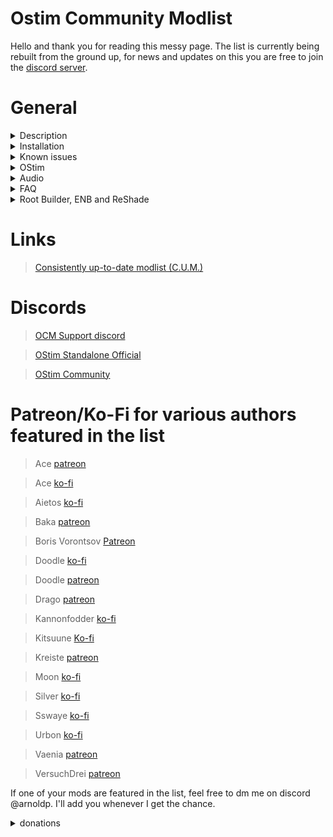 # Ostim Community Modlist

Hello and thank you for reading this messy page. The list is currently being rebuilt from the ground up, for news and updates on this you are free to join the [discord server](https://discord.gg/vYkTp86CcZ).

# General

<details>
 <summary>Description</summary>

### Goals

OCM is meant to expand on Skyrim with more modern RPG elements while simultaniously making the world feel more dynamic, lifelike, and immersive. This is *not* pornrim with skimpy armor, public masturbation, and sexually aggressive wolves. 


### A General Overview



</details>


<details>
 <summary>Installation</summary>
 
 ### Pre-installation and Requirements
 
 You are required to start with a clean, unmodified, and up to date installation of Skyrim SE/AE through the Steam store. If you are unsure of how to do this, I recommend following GamerPoets guide [here](https://www.youtube.com/watch?v=zQ5uNCKOKmI)

 If you fail to start with a clean installation, the list will most likely not install. 

 The game language also needs to be set to English.
 
 The only hard requirements to run the modlist are a CPU with AVX2 support and ~450 gigs of storage available (you can delete the downloads folder later to save space).
 
| Performance | CPU    | GPU | RAM | Pagefile | 
| ----------- | ------ | --- | --- | -------- |
| Minimum  | Ryzen 7 5600 | RTX 2070/RX 6750 XT | 16gb @3200mhz | 20gb |
| Recommended | Ryzen 7 7600x | RTX 3070 ti/RX 6800 XT | 32gb @3600mhz | 40gb |

Since this list uses Community Shaders as opposed to an ENB, a high end GPU isn't a hard requirement for 1080p, a 2070 ti, 3060 ti, or rx 6750 XT will be enough for a stable framerate in most places. 

**To users with an AMD 7xxx series card, please understand that you might run into problems with Community Shaders. It is recommended that you manually install a lightweight ENB (such as Silent Horizons 2) to avoid problems.**


### Installation

This is going to be the hard part but thats alright, it's still pretty easy.

* **Installing Wabbajack**

  Feel free to skip this step if you've already done it

  First navigate to [the Wabbajack website](https://www.wabbajack.org).

  Now you see that big download button? Click it. Now the next thing you'll want to do is create a folder for Wabbajack. It is extremely important that you do not create it in your downloads or documents folders, ideally it should be somewhere like C:\Wabbajack.
  Now drag and drop the Wabbajack.exe file into the folder that you just created for it and then launch it.

  After its done installing, the application will automatically open. When it does, the first thing you'll want to do is look at the top right of the GUI and find the icon that looks like a gear. See it? Good, now click it.
  On the left hand side you'll see an option to log in to Nexus Mods. You absolutely need to do this for OCM and (as far as I'm aware) every other mod list hosted on Wabbajack. After youre done with this process, you can proceed to the next step.
  

* **Installing OCM**

  I would like to preface that by saying that while it is not technically a requirement, it is *highly* recommended that you have Nexus premium. If you don't, you'll have to click the download button about 1200 times on top of having your download speed capped at 3 mb/s.
  
  To download OCM, select "Browse Modlists" on the left, the icon will look like a little cloud with an arrow pointing down. In the top right, click "Show NSFW" and "Show Unofficial Lists", now just give it a minute to load all of the images.
  Scroll down until you see the big white "OCM" banner, in the bottom right it will have a download icon. Once it's done downloading, that icon will turn into a play arrow, click it!

  You should see a new screen with things buttons for the discord, readme, website, and manifest in the bottom left. Don't worry about that stuff for now. On the right side, youll see "Modlist Installation Location" and "Resource Download Location".
  Click the three dots besides "Modlist Installation Location". Again, it's important that you create a new folder for your Wabbajack modlists, personally I'd recommend something like C:\OCM. WJ should automatically set the download location for you but if you want something different for whatever reason, feel free to chang it.

  Now just walk away, go make some food and take a shower or something while you wait for Wabbajack to do its job, it will probably take a while.

### Post-Installation

  To launch the game, first you'll want to navigate to where you installed the list. This will be the "Modlist Installation Location" folder that you selected earlier. Find modorganizer.exe and double click it. On the top ride side of the screen there will be a box with a drop down menu and a smaller greenish blue box that says "run". Click on the drop down menu and make sure its set to "SKSE". Once its set to SKSE all you have to do is click run.

  Once you're in game and done with character customization, make a save by either opening up the menu manually and clicking "save game" or by just clicking F5 (this is set to use a full save, not a quicksave, dont worry) and then re-load the save. After that, click escape again and navigate to "Mod Configuration". Once you've found it, scroll down until you find "MCM Recorder" (or just use the search bar at the bottom) and select it. You'll see a few options on this page, but that's alright, you can ignore most all but two of them. Click on "RECORDER 1" and then click "Yes". It will instruct you to close out of the mod configuration menu, once you've done that youll see a menu with three options. Just select "Run Recording" and wait a few seconds, it will tell you when it's done. After you're done with all of this, save your game again and you're good to start playing. It is important to remember that autosaves are disabled in this list, so save your game and save it often.
  
 </details>
 
 
<details>
  <summary>Known issues</summary>
 
Shared quarters are missing in a few Inn's. If you would like shared accomodations for you and your followers, check to see if theres a hatch anywhere on the floor first.

Please do not hesitate to report any other bugs in the [OCM Support discord](https://discord.gg/MgDsHfmCEF)
 
 </details>

 <details>
  <summary>OStim</summary>

  Obviously this list does have a fair amount of OStim integration. While most of it can be completely ignored if you want to, there are a few things to watch out for.

  * A few of the followers

    Several of the followers, namely Auri, Caesia, Nessa, Kaidan, and M'rissi have OStim integration in their romance quests.

  * General Dialogue

    OStim Romance adds a fairly simple and straightforward dialogue based way to get people in bed with you.
  
 </details>
 
<details>
 <summary>Audio</summary>

 While this list isn't built to be an auditory experience, everyone likes good audio. 
 
 Every vanilla sound has been improved or changed. Most of this comes from Audio Overhaul for Skyrim, Immersive Sounds Compendium, several SFX replacers by Satafinix, and Unofficial HD Audio Project. These mods cannot be safely disabled without running your own synthesis patch.
 
 Just like SFX, the vanilla OST has improved clarity and songs from the mods Nyghtfall, Around the Fire, and Still have been added. The additions can be incredibly subjective, so you can easily disable it by disabling "big old music mod" in the **Audio** separator.
 
 </details>

<details>
 <summary>FAQ</summary>

*Can I make a suggestion?*


Absolutely, ⁠[suggestions](https://discord.gg/D6jTAatVT6) is open to the public. Bonus points to anything that's lore friendly.

*Can I add "x mod"?*

I can't stop you, nor do I intend to. Just remember that I am not liable for any issues that arise because of mods added post-installation. I suggest that you familiarize yourself with the list before you make changes.

*My map is broken!*

You have a mod loading after flat world map framework. Properly sort any mods that you add post installation otherwise a lot of things will be broken, not just the map.

*I want to change the replacer for "x character". How can I do that?*

The simple way is to overwrite the "npcmerg2" mod found in the gen files separator near the bottom. Make sure you overwrite both the mod and the plugins
The more difficult way to do it is to generate a new Easy NPC output. Refer to the mod page for a more detailed explanation on how to use the tool.

*How do I fast travel?*

Innkeepers and some general stores will sell an item called a Travel Pack. Left click this item in your inventory and it will allow you to fast travel

*Is Serana Dialogue Add-on included?*

No

*Will you add Serana Dialogue Add-on?*

No, but you can

*Why not?*

Unlike other voiced followers, you do not have the option to forego using her if you want to progress through the game (being forced to use something is bad). She also forces you to give up on using vanilla Serana (subjective) if you had her installed at any point in your save.

*My game crashed! What do I do?*

There will most likely be a crash log that can be found in C:\Users\user\Documents\My Games\Skyrim Special Edition\SKSE, it will be called something like "crash-bunch of numbers". Feel free to drop it in the [general-support section of the discord](https://discord.gg/aSKsAJQhtr)

</details>
<details>
  <summary>Root Builder, ENB and ReShade</summary>

 
 ### Root builder
 
 This is a MO2 plugin that I use to manage things like ENBs, ReShade, and SKSE.

 Chooey has made an amazing five minute guide on what it is and how to use it.

 https://youtu.be/m3QjdslU_6w?si=dykjTXWlBI-KmH8G&t=108

 If you need extra help doing any of this, feel free to stop by [Changes and Additions](https://discord.com/channels/1115971083624001606/1177489969711943700). Either myself or one of my extremely helpful community members will assist you.
 
 ### ENB

 By default, the list uses a custom ENB preset based on Silent Horizons 2 by KitsuuneNivis. It was set up specifically for the rather peculiar weather + interior combo, so you will most likely want to disable Aequinoctium + SiL if you want to change to something else. Don't worry, you wont hurt my feelings if you want to change it, its nothing more than a party trick compared to some of the top tier ENB presets out there.

 ### ReShade

 By default, ReShade is only enabled on the CS - Low profile. There is one (very simple) preset included, but you can easily create your own presets with the plethora of shaders or install other presets if you'd like. 
 
 </details>

# Links

>[Consistently up-to-date modlist (C.U.M.)](https://loadorderlibrary.com/lists/ocm)

# Discords

>[OCM Support discord](https://discord.gg/MgDsHfmCEF)

>[OStim Standalone Official](https://discord.gg/qEhSpvUc5Z)
 
>[OStim Community](https://discord.gg/ostim)
 
# Patreon/Ko-Fi for various authors featured in the list
 
>Ace [patreon](https://www.patreon.com/skyrimaceanimations)

>Ace [ko-fi](https://ko-fi.com/skyrimaceanimations)
 
>Aietos [ko-fi](https://ko-fi.com/aietos)
 
>Baka [patreon](https://www.patreon.com/BaboFactory)

>Boris Vorontsov [Patreon](https://www.patreon.com/enb)

>Doodle [ko-fi](https://ko-fi.com/doodlez)

>Doodle [patreon](https://www.patreon.com/Doodlezoid)

>Drago [patreon](https://www.patreon.com/DragoAnimations)

>Kannonfodder [ko-fi](https://ko-fi.com/kannonfodder)

>Kitsuune [Ko-fi](https://ko-fi.com/kitsuune)

>Kreiste [patreon](https://www.patreon.com/kreiste)

>Moon [ko-fi](https://ko-fi.com/callmemoon)

>Silver [ko-fi](https://ko-fi.com/silvermilfactory)

>Sswaye [ko-fi](https://ko-fi.com/katsusswaye)
 
>Urbon [ko-fi](https://ko-fi.com/urbon)

>Vaenia [patreon](https://www.patreon.com/Vaenia121)
 
>VersuchDrei [patreon](https://www.patreon.com/VersuchDrei)

If one of your mods are featured in the list, feel free to dm me on discord @arnoldp. I'll add you whenever I get the chance.
 
 <Details>
  <summary>donations</summary>
 
I will not personally accept donations, I simply compiled a list. If one of your mods are featured in the list, just dm me a link to your page and I'll add it. 
  
  </details>
